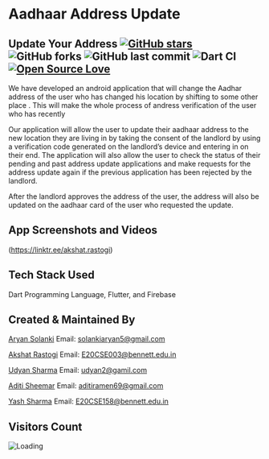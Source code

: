 # Aadhaar Address Update


## Update Your Address [![GitHub stars](https://img.shields.io/github/stars/AkshatRastogi-1nC0re/aadharAddressUpdate?style=social)](https://github.com/login?return_to=%2FAkshatRastogi-1nC0re%aadharAddressUpdate) ![GitHub forks](https://img.shields.io/github/forks/AkshatRastogi-1nC0re/aadharAddressUpdate?style=social) ![GitHub last commit](https://img.shields.io/github/last-commit/AkshatRastogi-1nC0re/aadharAddressUpdate) ![Dart CI](https://github.com/TheAlphamerc/flutter_ecommerce_app/workflows/Dart%20CI/badge.svg) [![Open Source Love](https://badges.frapsoft.com/os/v2/open-source.svg?v=103)](https://github.com//AkshatRastogi-1nC0re/aadharAddressUpdate) 

We have developed an android application   that will change the Aadhar address of the user who has changed his location  by shifting to some other place . This will make the whole process of andress verification of the user who has recently 

Our application will allow the user to update their aadhaar address to the new location they are living in by taking the consent of the landlord by using a verification code generated on the landlord’s device and entering in on their end. The application will also allow the user to check the status of their pending and past address update applications and make requests for the address update again if the previous application has been rejected by the landlord. 

After the landlord approves the address of the user, the address will also be updated on the aadhaar card of the user who requested the update.

## App Screenshots and Videos

(https://linktr.ee/akshat.rastogi)

## Tech Stack Used

Dart Programming Language,
Flutter, and
Firebase


## Created & Maintained By

[Aryan Solanki](https://github.com/Aryan-Solanki)
Email: [solankiaryan5@gmail.com](mailto:solankiaryan5@gmail.com)

[Akshat Rastogi](https://github.com/AkshatRastogi-1nC0re)
Email: [E20CSE003@bennett.edu.in](mailto:E20CSE003@bennett.edu.in)

[Udyan Sharma](https://github.com/udyan2)
Email: [udyan2@gamil.com](mailto:udyan2@gamil.com)

[Aditi Sheemar](https://github.com/yashsharma1702)
Email: [aditiramen69@gmail.com](mailto:aditiramen69@gmail.com)

[Yash Sharma](https://github.com/udyan2)
Email: [E20CSE158@bennett.edu.in](mailto:E20CSE158@bennett.edu.in)


## Visitors Count

<img align="left" src = "https://profile-counter.glitch.me/aadharAddressUpdate/count.svg" alt ="Loading">
